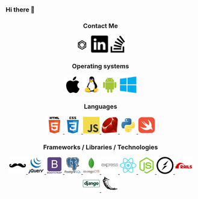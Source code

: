 ### Hi there 👋

<div align="center">
    <h3>Contact Me</h3>
    <!-- https://triplebyte.com/tb/stephan-randle-gqgkqpa -->
    <svg width="40" height="40" class="triplebyte-logo-image">
    <path d="M9 13.664l.085-.143.765-.417 4.65-2.693L19.92 7.3h.16l5.42 3.112 4.646 2.69.77.419.084.143v12.515l-.082.141-5.418 3.111-4.653 2.694-.77.42h-.155l-.773-.422-4.649-2.691-5.418-3.112L9 26.18V13.663zm6.455.476l4.498-2.61h.163l6.643 3.848-.246.14-1.47.84-.385.21-.16-.002L20 13.956l-4.498 2.61-.16.002-.387-.211-1.469-.84-1.739-1.003-.604.33v.684l1.736 1.001 1.465.838.385.21.085.142v5.185l4.498 2.61.081.14v2.38l-6.64-3.811-.082-.141v-5.183l-.303-.165-1.225-.7v7.003l8.169 4.707.655.374.686-.374 8.239-4.708v-7.035l-1.493.86v5.186l-.08.14-6.643 3.847v-2.38l.081-.14 4.5-2.61V17.72l.084-.143.382-.208 1.467-.839 1.737-1.001v-.684l-.688-.375-8.17-4.708-6.105 3.519 1.491.86z" fill="currentColor" fill-rule="nonzero"></path>
    </svg>
    <img src="icons/contact/linkedin.svg" width=45px alt="LinkedIn">
    <img src="icons/contact/stackoverflow.svg" width=45px alt="Stack Overflow">
</div>

<div align="center">
    <h3>Operating systems</h3>
    <img src="icons/os/apple-original.svg" width=45px alt="Handlebars">
    <img src="icons/os/linux-original.svg" width=45px alt="Handlebars">
    <img src="icons/os/android-original.svg" width=45px alt="Handlebars">
    <img src="icons/os/windows8-original.svg" width=45px alt="Handlebars">
</div>

<div align="center">
    <h3> Languages </h3>
    <a href="">
        <img src="icons/html5-original-wordmark.svg" width=45px alt="HTML5">
    </a>
    <a href="">
        <img src="icons/css3-original-wordmark.svg" width=45px alt="CSS3">
    </a>
    <a href="">
        <img src="icons/javascript-original.svg" width=45px alt="Javascript">
    </a>
    <a href="">
        <img src="icons/ruby-original.svg" width=45px alt="Ruby">
    </a>
    <a href="">
        <img src="icons/python-original.svg" width=45px alt="Python">
    </a>
    <a href="">
        <img src="icons/swift-original.svg" width=45px alt="Swift">
    </a>
</div>

<div align="center">
    <h3>Frameworks / Libraries / Technologies</h3>
    <a href="https://handlebarsjs.com/guide/">
        <img src="icons/handlebars-original.svg" width=45px alt="Handlebars">
    </a>
    <a href="https://api.jquery.com">
        <img src="icons/jquery-original-wordmark.svg" width=45px alt="Javascript">
    </a>
    <a href="https://getbootstrap.com/docs/5.1/getting-started/introduction/">
        <img src="icons/bootstrap-plain-wordmark.svg" width=45px alt="MongoDB">
    </a>
    <a href="https://www.postgresql.org/docs/current/">
        <img src="icons/postgresql-original-wordmark.svg" width=45px alt="MongoDB">
    </a>
    <a href="https://docs.mongodb.com">
        <img src="icons/mongodb-original-wordmark.svg" width=45px alt="MongoDB">
    </a>
    <a href="https://expressjs.com/en/4x/api.html">
        <img src="icons/express-original-wordmark.svg" width=45px alt="ExpressJS">
    </a>
    <a href="https://reactjs.org/docs/getting-started.html">
        <img src="icons/react-original.svg" width=45px alt="ReactJS">
    </a>
    <a href="https://nodejs.org/en/docs/">
        <img src="icons/nodejs-original.svg" width=45px alt="Node.JS">
    </a>
    <a href="https://socket.io/docs/v4/">
        <img src="icons/socketio-original.svg" width=45px alt="Socket.io">
    </a>
    <a href="https://api.rubyonrails.org">
        <img src="icons/rails-plain-wordmark.svg" width=45px alt="Handlebars">
    </a>
    <a href="https://docs.djangoproject.com/en/4.0/">
        <img src="icons/django-line.svg" width=45px alt="Handlebars">
    </a>
    <a href="https://flask.palletsprojects.com/en/2.0.x/">
        <img src="icons/flask-original.svg" width=45px alt="Handlebars">
    </a>
</div>


<!--
**stephansama/stephansama** is a ✨ _special_ ✨ repository because its `README.md` (this file) appears on your GitHub profile.

Here are some ideas to get you started:

- 🔭 I’m currently working on ...
- 🌱 I’m currently learning ...
- 👯 I’m looking to collaborate on ...
- 🤔 I’m looking for help with ...
- 💬 Ask me about ...
- 📫 How to reach me: ...
- 😄 Pronouns: ...
- ⚡ Fun fact: ...
-->
